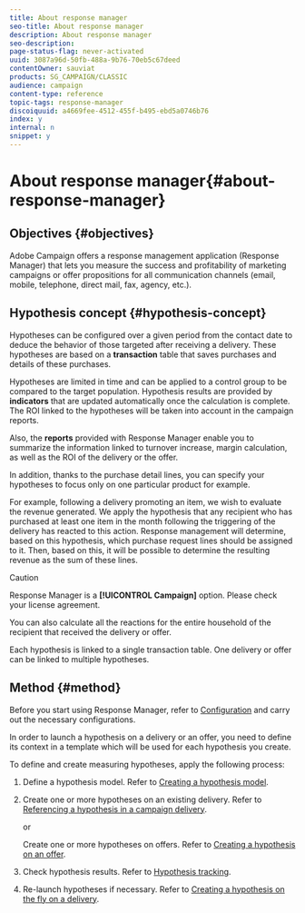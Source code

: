 ```yaml
---
title: About response manager
seo-title: About response manager
description: About response manager
seo-description: 
page-status-flag: never-activated
uuid: 3087a96d-50fb-488a-9b76-70eb5c67deed
contentOwner: sauviat
products: SG_CAMPAIGN/CLASSIC
audience: campaign
content-type: reference
topic-tags: response-manager
discoiquuid: a4669fee-4512-455f-b495-ebd5a0746b76
index: y
internal: n
snippet: y
---
```


# About response manager{#about-response-manager}

## Objectives {#objectives}

Adobe Campaign offers a response management application (Response Manager) that lets you measure the success and profitability of marketing campaigns or offer propositions for all communication channels (email, mobile, telephone, direct mail, fax, agency, etc.).

## Hypothesis concept {#hypothesis-concept}

Hypotheses can be configured over a given period from the contact date to deduce the behavior of those targeted after receiving a delivery. These hypotheses are based on a **transaction** table that saves purchases and details of these purchases.

Hypotheses are limited in time and can be applied to a control group to be compared to the target population. Hypothesis results are provided by **indicators** that are updated automatically once the calculation is complete. The ROI linked to the hypotheses will be taken into account in the campaign reports.

Also, the **reports** provided with Response Manager enable you to summarize the information linked to turnover increase, margin calculation, as well as the ROI of the delivery or the offer.

In addition, thanks to the purchase detail lines, you can specify your hypotheses to focus only on one particular product for example.

For example, following a delivery promoting an item, we wish to evaluate the revenue generated. We apply the hypothesis that any recipient who has purchased at least one item in the month following the triggering of the delivery has reacted to this action. Response management will determine, based on this hypothesis, which purchase request lines should be assigned to it. Then, based on this, it will be possible to determine the resulting revenue as the sum of these lines.

>[!CAUTION]
>
>Response Manager is a **[!UICONTROL Campaign]** option. Please check your license agreement.

You can also calculate all the reactions for the entire household of the recipient that received the delivery or offer.

Each hypothesis is linked to a single transaction table. One delivery or offer can be linked to multiple hypotheses.

## Method {#method}

Before you start using Response Manager, refer to [Configuration](https://helpx.adobe.com/campaign/standard/campaign/using/configuration.html) and carry out the necessary configurations.

In order to launch a hypothesis on a delivery or an offer, you need to define its context in a template which will be used for each hypothesis you create.

To define and create measuring hypotheses, apply the following process:

1. Define a hypothesis model. Refer to [Creating a hypothesis model](https://helpx.adobe.com/campaign/standard/campaign/using/hypothesis-templates.html#creating-a-hypothesis-model).
1. Create one or more hypotheses on an existing delivery. Refer to [Referencing a hypothesis in a campaign delivery](https://helpx.adobe.com/campaign/standard/campaign/using/creating-hypotheses.html#referencing-a-hypothesis-in-a-campaign-delivery).

   or

   Create one or more hypotheses on offers. Refer to [Creating a hypothesis on an offer](https://helpx.adobe.com/campaign/standard/campaign/using/creating-hypotheses.html#creating-a-hypothesis-on-an-offer).

1. Check hypothesis results. Refer to [Hypothesis tracking](https://helpx.adobe.com/campaign/standard/campaign/using/hypothesis-tracking.html).
1. Re-launch hypotheses if necessary. Refer to [Creating a hypothesis on the fly on a delivery](https://helpx.adobe.com/campaign/standard/campaign/using/creating-hypotheses.html#creating-a-hypothesis-on-the-fly-on-a-delivery).

